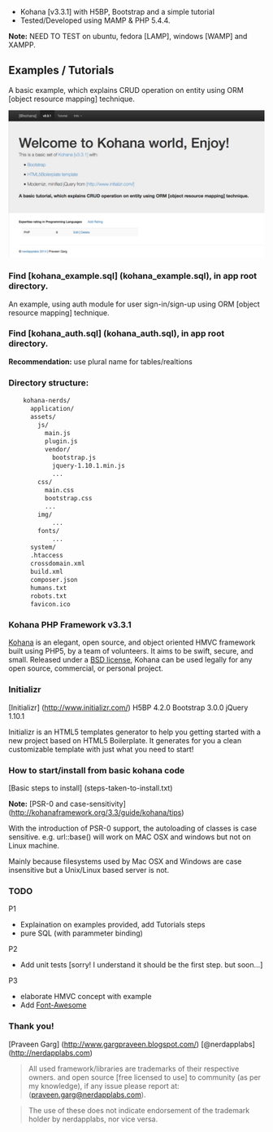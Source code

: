 
* Kohana [v3.3.1] with H5BP, Bootstrap and a simple tutorial
* Tested/Developed using MAMP & PHP 5.4.4.

__Note:__ NEED TO TEST on ubuntu, fedora [LAMP], windows [WAMP] and XAMPP.


## Examples / Tutorials

A basic example, which explains CRUD operation on entity using ORM [object resource mapping] technique.

![Basic example, which explains CRUD operation](tutorial-screenshot.jpg "Tutorial Homepage")

### Find [kohana_example.sql] (kohana_example.sql), in app root directory.

An example, using auth module for user sign-in/sign-up using ORM [object resource mapping] technique.

### Find [kohana_auth.sql] (kohana_auth.sql), in app root directory.

__Recommendation:__ use plural name for tables/realtions


### Directory structure:

        kohana-nerds/
          application/
          assets/
            js/
              main.js
              plugin.js
              vendor/
                bootstrap.js
                jquery-1.10.1.min.js
                ...
            css/
              main.css
              bootstrap.css
              ...
            img/
                ...
            fonts/
                ...
          system/
          .htaccess
          crossdomain.xml
          build.xml
          composer.json
          humans.txt
          robots.txt
          favicon.ico

### Kohana PHP Framework v3.3.1

[Kohana](http://kohanaframework.org/) is an elegant, open source, and object oriented HMVC framework built using PHP5, by a team of volunteers. It aims to be swift, secure, and small.
Released under a [BSD license](http://kohanaframework.org/license), Kohana can be used legally for any open source, commercial, or personal project.

### Initializr
[Initializr] (http://www.initializr.com/)
    H5BP 4.2.0
    Bootstrap 3.0.0
    jQuery 1.10.1

Initializr is an HTML5 templates generator to help you getting started with a new project based on HTML5 Boilerplate. It generates for you a clean customizable template with just what you need to start!


### How to start/install from basic kohana code

[Basic steps to install] (steps-taken-to-install.txt)

__Note:__ [PSR-0 and case-sensitivity] (http://kohanaframework.org/3.3/guide/kohana/tips)

 With the introduction of PSR-0 support, the autoloading of classes is case sensitive.
 e.g. url::base() will work on MAC OSX and windows but not on Linux machine.

 Mainly because filesystems used by Mac OSX and Windows are case insensitive but a Unix/Linux based server is not.

### TODO

P1
* Explaination on examples provided, add Tutorials steps
* pure SQL (with parammeter binding)

P2
* Add unit tests [sorry! I understand it should be the first step. but soon...]

P3
* elaborate HMVC concept with example
* Add <a href="http://fortawesome.github.io/Font-Awesome/license/">Font-Awesome</a>

### Thank you!

[Praveen Garg] (http://www.gargpraveen.blogspot.com/) [@nerdapplabs] (http://nerdapplabs.com)

> All used framework/libraries are trademarks of their respective owners. and open source
> [free licensed to use] to community (as per my knowledge), if any issue please report at:
> (praveen.garg@nerdapplabs.com).

> The use of these does not indicate endorsement of the trademark holder by nerdapplabs,
> nor vice versa.
